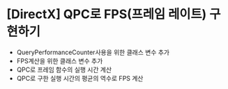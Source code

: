 # [DirectX] QPC로 FPS(프레임 레이트) 구현하기
- QueryPerformanceCounter사용을 위한 클래스 변수 추가
- FPS계산을 위한 클래스 변수 추가
- QPC로 프레임 함수의 실행 시간 계산
- QPC로 구한 실행 시간의 평균의 역수로 FPS 계산
